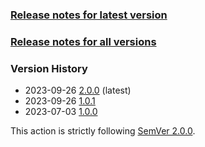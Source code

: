 ### [Release notes for latest version](latest.md)

### [Release notes for all versions](full.md)

### Version History

* 2023-09-26 [2.0.0](2.0.0.md) (latest)
* 2023-09-26 [1.0.1](1.0.1.md)
* 2023-07-03 [1.0.0](1.0.0.md)


This action is strictly following [SemVer 2.0.0](https://semver.org/spec/v2.0.0.html).